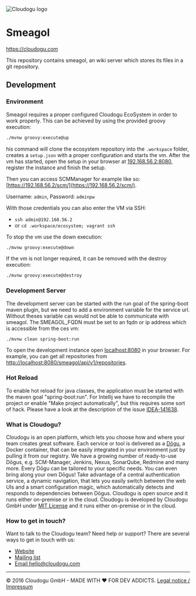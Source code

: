 ![Cloudogu logo](https://cloudogu.com/images/logo.png)
# Smeagol
https://cloudogu.com

This repository contains smeagol, an wiki server which stores its files in a git repository.

## Development

### Environment

Smeagol requires a proper configured Cloudogu EcoSystem in order to work properly. 
This can be achieved by using the provided groovy execution:

```bash 
./mvnw groovy:execute@up
```

his command will clone the ecosystem repository into the `.workspace` folder, creates a `setup.json` with a proper 
configuration and starts the vm. After the vm has started, open the setup in your browser at 
[192.168.56.2:8080](http://192.168.56.2:8080), register the instance and finish the setup.

Then you can access SCMManager for example like so: [https://192.168.56.2/scm/](https://192.168.56.2/scm/).

Username: `admin`, Password: `adminpw`

With those credentials you can also enter the VM via SSH:

* `ssh admin@192.168.56.2`
* or `cd .workspace/ecosystem; vagrant ssh`  


To stop the vm use the down execution:

```bash
./mvnw groovy:execute@down
```

If the vm is not longer required, it can be removed with the destroy execution:

```bash
./mvnw groovy:execute@destroy
```

### Development Server

The development server can be started with the run goal of the spring-boot maven plugin, but we need to add a 
environment variable for the service url. Without theses variable cas would not be able to communicate with smeagol.
The SMEAGOL_FQDN must be set to an fqdn or ip address which is accessible from the ces vm: 

```bash
./mvnw clean spring-boot:run
```
To open the development instance open [localhost:8080](http://localhost:8080) in your browser.
For example, you can get all repositories from [http://localhost:8080/smeagol/api/v1/repositories](http://localhost:8080/smeagol/api/v1/repositories).

### Hot Reload

To enable hot reload for java classes, the application must be started with the maven goal "spring-boot:run". For 
Intellij we have to recompile the project or enable "Make project automatically", but this requires some sort of hack. 
Please have a look at the description of the issue [IDEA-141638](https://youtrack.jetbrains.com/issue/IDEA-141638). 

### What is Cloudogu?

Cloudogu is an open platform, which lets you choose how and where your team creates great software. Each service or tool 
is delivered as a [Dōgu](https://translate.google.com/?text=D%26%23x014d%3Bgu#ja/en/%E9%81%93%E5%85%B7), a Docker 
container, that can be easily integrated in your environment just by pulling it from our registry. We have a growing 
number of ready-to-use Dōgus, e.g. SCM-Manager, Jenkins, Nexus, SonarQube, Redmine and many more. Every Dōgu can be 
tailored to your specific needs. You can even bring along your own Dōgus! Take advantage of a central authentication 
service, a dynamic navigation, that lets you easily switch between the web UIs and a smart configuration magic, which 
automatically detects and responds to dependencies between Dōgus. Cloudogu is open source and it runs either on-premise 
or in the cloud. Cloudogu is developed by Cloudogu GmbH under [MIT License](https://cloudogu.com/license.html) and it 
runs either on-premise or in the cloud.

### How to get in touch?

Want to talk to the Cloudogu team? Need help or support? There are several ways to get in touch with us:

* [Website](https://cloudogu.com)
* [Mailing list](https://groups.google.com/forum/#!forum/cloudogu)
* [Email hello@cloudogu.com](mailto:hello@cloudogu.com)

---
&copy; 2016 Cloudogu GmbH - MADE WITH :heart: FOR DEV ADDICTS. [Legal notice / Impressum](https://cloudogu.com/imprint.html)
